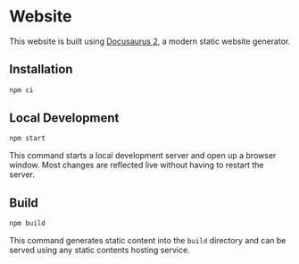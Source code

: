 # Website

This website is built using [Docusaurus 2](https://v2.docusaurus.io/), a modern static website generator.

## Installation

```sh
npm ci
```

## Local Development

```sh
npm start
```

This command starts a local development server and open up a browser window. Most changes are reflected live without having to restart the server.

## Build

```sh
npm build
```

This command generates static content into the `build` directory and can be served using any static contents hosting service.
